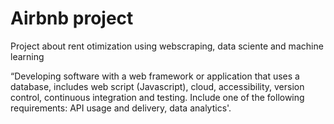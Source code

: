 # Airbnb project

Project about rent otimization using webscraping, data sciente and machine learning

“Developing software with a web framework or application that uses a database, includes web script (Javascript), cloud, accessibility, version control, continuous integration and testing. Include one of the following requirements: API usage and delivery, data analytics'.
